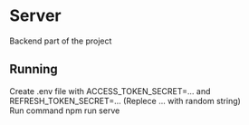 # Server
Backend part of the project

## Running
Create .env file with ACCESS_TOKEN_SECRET=... and REFRESH_TOKEN_SECRET=... (Replece ... with random string)<br>
Run command npm run serve
